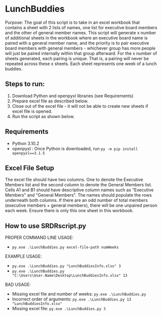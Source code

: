 # LunchBuddies

Purpose: The goal of this script is to take in an excel workbook that contains a sheet with 2 lists of names, one list for executive board members and the other 
of general member names. This script will generate x number of additional sheets in the workbook where an executive board name is paired with a general member name, and the priority is to pair executive board members with general members - whichever group has more people will just be paired internally within that group afterward. For the x number of sheets generated, each pairing is unique. That is, a pairing will never be repeated across these x sheets. Each sheet represents one week of a lunch buddies.

## Steps to run: ##
1. Download Python and openpyxl libraries (see Requirements)
2. Prepare excel file as described below.
3. Close out of the excel file - it will not be able to create new sheets if excel file is opened.
4. Run the script as shown below.

## Requirements ##
- Python 3.10.2 
- openpyxl : Once Python is downloaded, run `py -m pip install openpyxl==3.1.5`

## Excel File Setup ##
The excel file should have two columns. One to denote the Executive Members list and the second column to denote the General Members list. Cells A1 and B1 should have descriptive column names such as "Executive Members" and "General Members". The names should populate the rows underneath both columns. If there are an odd number of total members (executive members + general members), there will be one unpaired person each week. Ensure there is only this one sheet in this workbook. 

## How to use SRDRscript.py

PROPER COMMAND LINE USAGE:
- `py.exe .\LunchBuddies.py excel-file-path numWeeks`

EXAMPLE USAGE:
- `py.exe .\LunchBuddies.py "LunchBuddiesInfo.xlsx" 3`  
- `py.exe .\LunchBuddies.py "C:\Users\User.Name\Desktop\LunchBuddiesInfo.xlsx" 13`
    
BAD USAGE:
- Missing excel file and number of weeks: `py.exe .\LunchBuddies.py `  
- Incorrect order of arguments: `py.exe .\LunchBuddies.py 13 "LunchBuddiesInfo.xlsx" `  
- Missing excel file: `py.exe .\LunchBuddies.py 3`  
